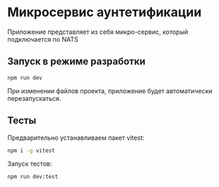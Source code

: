 # Микросервис аунтетификации

Приложение представляет из себя микро-сервис, который подключается по NATS

## Запуск в режиме разработки

`npm run dev`

При изменении файлов проекта, приложение будет автоматически перезапускаться.

## Тесты

Предварительно устанавливаем пакет vitest:
```sh
npm i -g vitest
```

Запуск тестов:
```sh
npm run dev:test
```